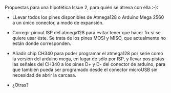 Propuestas para una hipotética Issue 2, para quién se atreva con ella :-):

- LLevar todos los pines disponibles de Atmega128 o Arduino Mega 2560 a un único conector, a modo de expansión.

- Corregir pinout ISP del atmega128 para evitar tener que hacer fix si se quiere usar éste. Se trata de los pines MOSI y MISO, que actualmente no están donde corresponden.

- Añadir chip CH340 para poder programar el atmega128 por serie como la versión del arduino mega, en lugar de sólo por ISP, y llevar pos pistas las señales del CH340 a los pines D+ y D- del conector de arduino, para que también pueda ser programado desde el conector microUSB sin necesidad de abrir la carcasa.

- ¿Otras?
